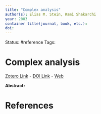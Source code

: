 ```yaml
---
title: "Complex analysis"
author(s): Elias M. Stein, Rami Shakarchi
year: 2003
container title(journal, book, etc.): 
doi: 
---
```

Status: #reference
Tags:
# Complex analysis
[Zotero Link](zotero://select/items/@Stein.Shakarchi2003_ComplexAnalysis) - [DOI Link](https://doi.org/) - [Web]()

**Abstract:** 

# References
